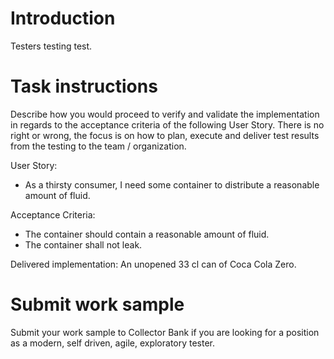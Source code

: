 # Introduction 
Testers testing test. 

# Task instructions
Describe how you would proceed to verify and validate the implementation in regards to the acceptance criteria of the following User Story.
There is no right or wrong, the focus is on how to plan, execute and deliver test results from the testing to the team / organization. 

User Story: 
- As a thirsty consumer, I need some container to distribute a reasonable amount of fluid. 

Acceptance Criteria:
- The container should contain a reasonable amount of fluid. 
- The container shall not leak. 

Delivered implementation:
An unopened 33 cl can of Coca Cola Zero.


# Submit work sample 
Submit your work sample to Collector Bank if you are looking for a position as a modern, self driven, agile, exploratory tester. 
